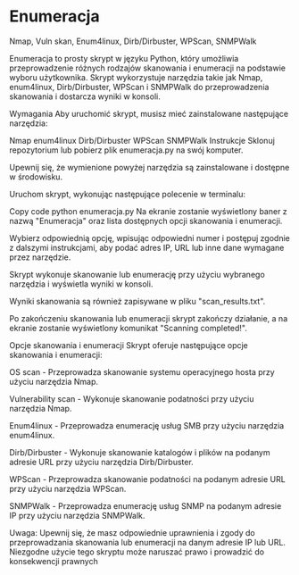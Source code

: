 # Enumeracja
Nmap, Vuln skan, Enum4linux, Dirb/Dirbuster, WPScan, SNMPWalk

Enumeracja to prosty skrypt w języku Python, który umożliwia przeprowadzenie różnych rodzajów skanowania i enumeracji na podstawie wyboru użytkownika. 
Skrypt wykorzystuje narzędzia takie jak 
Nmap, enum4linux, Dirb/Dirbuster, WPScan i SNMPWalk do przeprowadzenia skanowania i dostarcza wyniki w konsoli.

Wymagania
Aby uruchomić skrypt, musisz mieć zainstalowane następujące narzędzia:

Nmap
enum4linux
Dirb/Dirbuster
WPScan
SNMPWalk
Instrukcje
Sklonuj repozytorium lub pobierz plik enumeracja.py na swój komputer.

Upewnij się, że wymienione powyżej narzędzia są zainstalowane i dostępne w środowisku.

Uruchom skrypt, wykonując następujące polecenie w terminalu:

Copy code
python enumeracja.py
Na ekranie zostanie wyświetlony baner z nazwą "Enumeracja" oraz lista dostępnych opcji skanowania i enumeracji.

Wybierz odpowiednią opcję, wpisując odpowiedni numer i postępuj zgodnie z dalszymi instrukcjami, aby podać adres IP, URL lub inne dane wymagane przez narzędzie.

Skrypt wykonuje skanowanie lub enumerację przy użyciu wybranego narzędzia i wyświetla wyniki w konsoli.

Wyniki skanowania są również zapisywane w pliku "scan_results.txt".

Po zakończeniu skanowania lub enumeracji skrypt zakończy działanie, a na ekranie zostanie wyświetlony komunikat "Scanning completed!".

Opcje skanowania i enumeracji
Skrypt oferuje następujące opcje skanowania i enumeracji:

OS scan - Przeprowadza skanowanie systemu operacyjnego hosta przy użyciu narzędzia Nmap.

Vulnerability scan - Wykonuje skanowanie podatności przy użyciu narzędzia Nmap.

Enum4linux - Przeprowadza enumerację usług SMB przy użyciu narzędzia enum4linux.

Dirb/Dirbuster - Wykonuje skanowanie katalogów i plików na podanym adresie URL przy użyciu narzędzia Dirb/Dirbuster.

WPScan - Przeprowadza skanowanie podatności na podanym adresie URL przy użyciu narzędzia WPScan.

SNMPWalk - Przeprowadza enumerację usług SNMP na podanym adresie IP przy użyciu narzędzia SNMPWalk.

Uwaga: Upewnij się, że masz odpowiednie uprawnienia i zgody do przeprowadzania skanowania lub enumeracji na danym adresie IP lub URL.
Niezgodne użycie tego skryptu może naruszać prawo i prowadzić do konsekwencji prawnych

